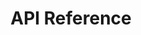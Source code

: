 ---
title: API Reference

language_tabs:
  - http
  - shell

toc_footers:
  - <a href='#'>Signup for Markable Lens API</a>

includes:
  - introduction

  - errors
  - objects

  - auth/index

  - catalog/index
  - catalog/create
  - catalog/update
  - catalog/delete
  - catalog/get
  - catalog/list

  - catalog/items/index
  - catalog/items/create
  - catalog/items/delete
  - catalog/items/get
  - catalog/items/list

  - image/index
  - image/search

  - video/index
  - video/search

search: true
---